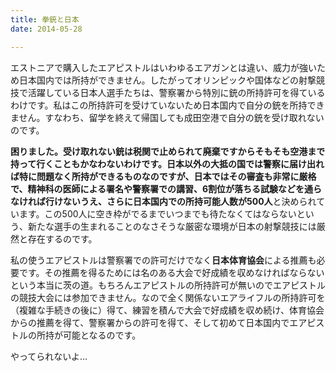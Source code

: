 ```yaml
---
title: 拳銃と日本
date: 2014-05-28

---
```


エストニアで購入したエアピストルはいわゆるエアガンとは違い、威力が強いため日本国内では所持ができません。したがってオリンピックや国体などの射撃競技で活躍している日本人選手たちは、警察署から特別に銃の所持許可を得ているわけです。私はこの所持許可を受けていないため日本国内で自分の銃を所持できません。すなわち、留学を終えて帰国しても成田空港で自分の銃を受け取れないのです。

**困りました。**受け取れない銃は税関で止められて廃棄ですからそもそも空港まで持って行くこともかなわないわけです。日本以外の大抵の国では警察に届け出れば特に問題なく所持ができるものなのですが、日本ではその審査も非常に厳格で、精神科の医師による署名や警察署での講習、6割位が落ちる試験などを通らなければ行けないうえ、さらに日本国内での所持可能人数が**500人**と決められています。この500人に空き枠がでるまでいつまでも待たなくてはならないという、新たな選手の生まれることのなさそうな厳密な環境が日本の射撃競技には厳然と存在するのです。

私の使うエアピストルは警察署での許可だけでなく**日本体育協会**による推薦も必要です。その推薦を得るためには名のある大会で好成績を収めなければならないという本当に茨の道。もちろんエアピストルの所持許可が無いのでエアピストルの競技大会には参加できません。なので全く関係ないエアライフルの所持許可を（複雑な手続きの後に）得て、練習を積んで大会で好成績を収め続け、体育協会からの推薦を得て、警察署からの許可を得て、そして初めて日本国内でエアピストルの所持が可能となるのです。

やってられないよ…
